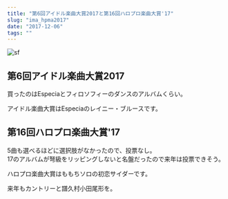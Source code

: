 ```yaml
---
title: "第6回アイドル楽曲大賞2017と第16回ハロプロ楽曲大賞'17"
slug: "ima_hpma2017"
date: "2017-12-06"
tags: ""
---
```

![sf](/img/0000000134672.jpg)

## 第6回アイドル楽曲大賞2017
買ったのはEspeciaとフィロソフィーのダンスのアルバムくらい。

アイドル楽曲大賞はEspeciaのレイニー・ブルースです。

## 第16回ハロプロ楽曲大賞'17
5曲も選べるほどに選択肢がなかったので、投票なし。  
17のアルバムが弩級をリッピングしないと名盤だったので来年は投票できそう。

ハロプロ楽曲大賞はももちソロの初恋サイダーです。

来年もカントリーと譜久村小田尾形を。
